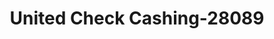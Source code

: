 ---
f_zip-code: 95070
f_state-code: CA
title: United Check Cashing-28089
f_phone: 408-866-4257
f_city-only: Saratoga
f_address: 20353 Blauer Drive Saratoga
f_location-unique-id: '28089'
slug: united-check-cashing-28089
updated-on: '2024-05-30T13:46:58.046Z'
created-on: '2024-05-30T13:36:59.803Z'
published-on: '2024-05-30T13:54:32.469Z'
f_city-state: cms/city/saratoga-ca.md
f_company: cms/company/united-check-cashing.md
f_state: cms/state/california.md
layout: '[payday-loan].html'
tags: payday-loan
---